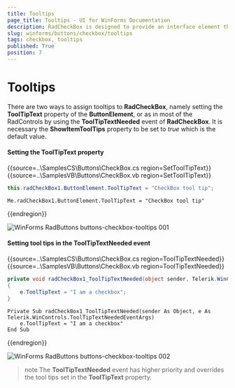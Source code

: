 ```yaml
---
title: Tooltips
page_title: Tooltips - UI for WinForms Documentation
description: RadCheckBox is designed to provide an interface element that can represent an On or Off state using a check mark.
slug: winforms/buttons/checkbox/tooltips
tags: checkbox, tooltips
published: True
position: 7
---
```


# Tooltips

There are two ways to assign tooltips to __RadCheckBox__, namely setting the __ToolTipText__ property of the __ButtonElement__, or as in most of the RadControls by using the __ToolTipTextNeeded__ event of __RadCheckBox__. It is necessary the __ShowItemToolTips__ property to be set to *true* which is the default value.

#### Setting the ToolTipText property

{{source=..\SamplesCS\Buttons\CheckBox.cs region=SetToolTipText}} 
{{source=..\SamplesVB\Buttons\CheckBox.vb region=SetToolTipText}}

````C#
this.radCheckBox1.ButtonElement.ToolTipText = "CheckBox tool tip";

````
````VB.NET
Me.radCheckBox1.ButtonElement.ToolTipText = "CheckBox tool tip"

````

{{endregion}} 

![WinForms RadButtons buttons-checkbox-tooltips 001](images/buttons-checkbox-tooltips001.gif)

#### Setting tool tips in the ToolTipTextNeeded event

{{source=..\SamplesCS\Buttons\CheckBox.cs region=ToolTipTextNeeded}} 
{{source=..\SamplesVB\Buttons\CheckBox.vb region=ToolTipTextNeeded}}

````C#
private void radCheckBox1_ToolTipTextNeeded(object sender, Telerik.WinControls.ToolTipTextNeededEventArgs e)
{
    e.ToolTipText = "I am a checkbox";
}

````
````VB.NET
Private Sub radCheckBox1_ToolTipTextNeeded(sender As Object, e As Telerik.WinControls.ToolTipTextNeededEventArgs)
    e.ToolTipText = "I am a checkbox"
End Sub

````

{{endregion}} 

![WinForms RadButtons buttons-checkbox-tooltips 002](images/buttons-checkbox-tooltips002.gif)

>note The __ToolTipTextNeeded__ event has higher priority and overrides the tool tips set in  the __ToolTipText__ property.

        

        
